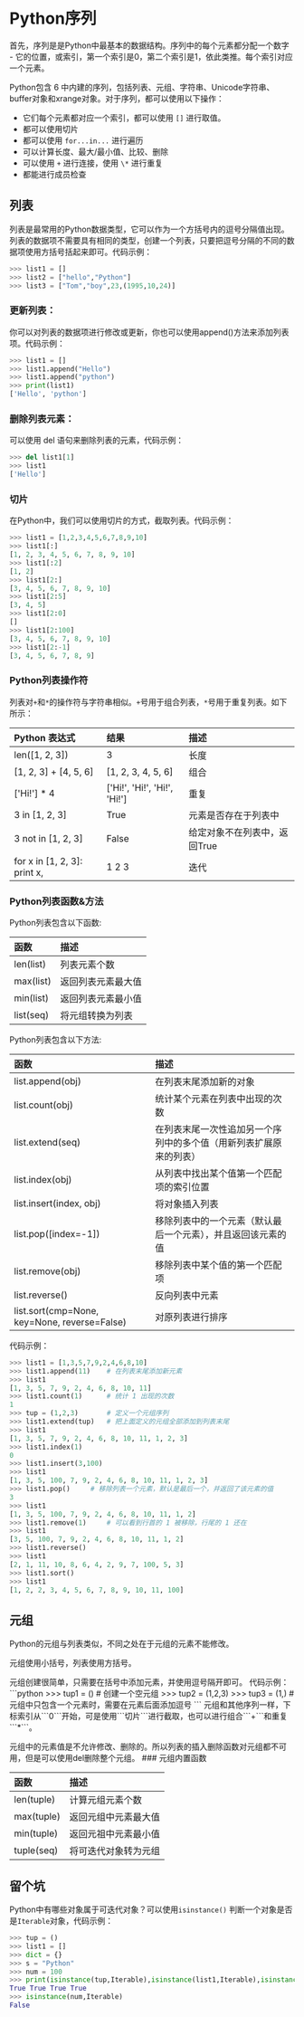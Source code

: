 # Python序列
首先，序列是是Python中最基本的数据结构。序列中的每个元素都分配一个数字 - 它的位置，或索引，第一个索引是0，第二个索引是1，依此类推。每个索引对应一个元素。

Python包含 6 中内建的序列，包括列表、元组、字符串、Unicode字符串、buffer对象和xrange对象。对于序列，都可以使用以下操作：
- 它们每个元素都对应一个索引，都可以使用 ```[]``` 进行取值。
- 都可以使用切片
- 都可以使用 ```for...in...``` 进行遍历
- 可以计算长度、最大/最小值、比较、删除
- 可以使用 ```+``` 进行连接，使用 ```\*``` 进行重复
- 都能进行成员检查

## 列表
列表是最常用的Python数据类型，它可以作为一个方括号内的逗号分隔值出现。列表的数据项不需要具有相同的类型，创建一个列表，只要把逗号分隔的不同的数据项使用方括号括起来即可。代码示例：
```python
>>> list1 = []
>>> list2 = ["hello","Python"]
>>> list3 = ["Tom","boy",23,(1995,10,24)]
```
### 更新列表：
你可以对列表的数据项进行修改或更新，你也可以使用append()方法来添加列表项。代码示例：
```python
>>> list1 = []
>>> list1.append("Hello")
>>> list1.append("python")
>>> print(list1)
['Hello', 'python']
```
### 删除列表元素：
可以使用 del 语句来删除列表的元素，代码示例：
```python
>>> del list1[1]
>>> list1
['Hello']
```
### 切片
在Python中，我们可以使用切片的方式，截取列表。代码示例：
```python
>>> list1 = [1,2,3,4,5,6,7,8,9,10]
>>> list1[:]
[1, 2, 3, 4, 5, 6, 7, 8, 9, 10]
>>> list1[:2]
[1, 2]
>>> list1[2:]
[3, 4, 5, 6, 7, 8, 9, 10]
>>> list1[2:5]
[3, 4, 5]
>>> list1[2:0]
[]
>>> list1[2:100]
[3, 4, 5, 6, 7, 8, 9, 10]
>>> list1[2:-1]
[3, 4, 5, 6, 7, 8, 9]
```
### Python列表操作符
列表对```+```和```*```的操作符与字符串相似。```+```号用于组合列表，```*```号用于重复列表。如下所示：

|Python 表达式	|结果|	描述|
|:--|:--|:--|
|len([1, 2, 3])|	3|	长度
|[1, 2, 3] + [4, 5, 6]|	[1, 2, 3, 4, 5, 6]|	组合
|['Hi!'] * 4	|['Hi!', 'Hi!', 'Hi!', 'Hi!']|	重复
|3 in [1, 2, 3]	|True	|元素是否存在于列表中
|3 not in [1, 2, 3]| False|给定对象不在列表中，返回True|
|for x in [1, 2, 3]: print x,|	1 2 3|	迭代
### Python列表函数&方法
Python列表包含以下函数:

|函数|描述|
|:--|:--|
|len(list)|列表元素个数
|max(list)|返回列表元素最大值
|min(list)|返回列表元素最小值
|list(seq)|将元组转换为列表

Python列表包含以下方法:

| 函数    | 描述    |
| :--     | :-- |
| list.append(obj)  | 在列表末尾添加新的对象
| list.count(obj)   | 统计某个元素在列表中出现的次数
| list.extend(seq)  | 在列表末尾一次性追加另一个序列中的多个值（用新列表扩展原来的列表）
| list.index(obj)   | 从列表中找出某个值第一个匹配项的索引位置
| list.insert(index, obj) | 将对象插入列表
| list.pop([index=-1])| 移除列表中的一个元素（默认最后一个元素），并且返回该元素的值
| list.remove(obj) | 移除列表中某个值的第一个匹配项
| list.reverse()| 反向列表中元素
| list.sort(cmp=None, key=None, reverse=False)| 对原列表进行排序
代码示例：
```python
>>> list1 = [1,3,5,7,9,2,4,6,8,10]
>>> list1.append(11)    # 在列表末尾添加新元素
>>> list1
[1, 3, 5, 7, 9, 2, 4, 6, 8, 10, 11]
>>> list1.count(1)      # 统计 1 出现的次数
1
>>> tup = (1,2,3)       # 定义一个元组序列
>>> list1.extend(tup)   # 把上面定义的元组全部添加到列表末尾
>>> list1
[1, 3, 5, 7, 9, 2, 4, 6, 8, 10, 11, 1, 2, 3]
>>> list1.index(1)
0
>>> list1.insert(3,100)
>>> list1
[1, 3, 5, 100, 7, 9, 2, 4, 6, 8, 10, 11, 1, 2, 3]
>>> list1.pop()     # 移除列表一个元素，默认是最后一个，并返回了该元素的值
3
>>> list1
[1, 3, 5, 100, 7, 9, 2, 4, 6, 8, 10, 11, 1, 2]
>>> list1.remove(1)     # 可以看到行首的 1 被移除，行尾的 1 还在
>>> list1
[3, 5, 100, 7, 9, 2, 4, 6, 8, 10, 11, 1, 2]
>>> list1.reverse()
>>> list1
[2, 1, 11, 10, 8, 6, 4, 2, 9, 7, 100, 5, 3]
>>> list1.sort()
>>> list1
[1, 2, 2, 3, 4, 5, 6, 7, 8, 9, 10, 11, 100]
```
## 元组
Python的元组与列表类似，不同之处在于元组的元素不能修改。<p> 元组使用小括号，列表使用方括号。
<p>元组创建很简单，只需要在括号中添加元素，并使用逗号隔开即可。
代码示例：
```python
>>> tup1 = ()   # 创建一个空元组
>>> tup2 = (1,2,3)
>>> tup3 = (1,) # 元组中只包含一个元素时，需要在元素后面添加逗号
```
元组和其他序列一样，下标索引从```0```开始，可是使用```切片```进行截取，也可以进行组合```+```和重复```*```。
<p>元组中的元素值是不允许修改、删除的。所以列表的插入删除函数对元组都不可用，但是可以使用del删除整个元组。
### 元组内置函数

|函数|描述|
|:--|:--|
|len(tuple)|计算元组元素个数|
|max(tuple)| 返回元组中元素最大值|
|min(tuple)| 返回元祖中元素最小值|
|tuple(seq)| 将可迭代对象转为元组|

## 留个坑
Python中有哪些对象属于可迭代对象？可以使用```isinstance()``` 判断一个对象是否是```Iterable```对象，代码示例：
```python
>>> tup = ()
>>> list1 = []
>>> dict = {}
>>> s = "Python"
>>> num = 100
>>> print(isinstance(tup,Iterable),isinstance(list1,Iterable),isinstance(dict,Iterable),isinstance(s,Iterable))
True True True True
>>> isinstance(num,Iterable)
False
```

